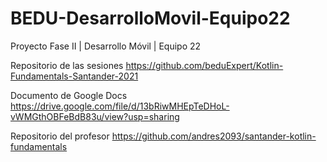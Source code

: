 # BEDU-DesarrolloMovil-Equipo22
Proyecto Fase II | Desarrollo Móvil |  Equipo 22

Repositorio de las sesiones https://github.com/beduExpert/Kotlin-Fundamentals-Santander-2021

Documento de Google Docs https://drive.google.com/file/d/13bRiwMHEpTeDHoL-vWMGthOBFeBdB83u/view?usp=sharing

Repositorio del profesor https://github.com/andres2093/santander-kotlin-fundamentals
